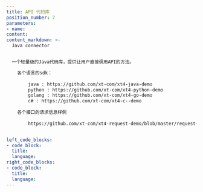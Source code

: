 ```yaml
---
title: API 代码库
position_number: 7
parameters:
- name:
content:
content_markdown: >-
  Java connector


  一个轻量级的Java代码库，提供让用户直接调用API的方法。 

    各个语言的sdk：
        
        java : https://github.com/xt-com/xt4-java-demo
        python : https://github.com/xt-com/xt4-python-demo
        golang : https://github.com/xt-com/xt4-go-demo
        c# : https://github.com/xt-com/xt4-c--demo
    
    各个接口的请求信息样例
        
        https://github.com/xt-com/xt4-request-demo/blob/master/request-xt.txt


left_code_blocks:
- code_block:
  title:
  language:
right_code_blocks:
- code_block:
  title:
  language:
---
```

